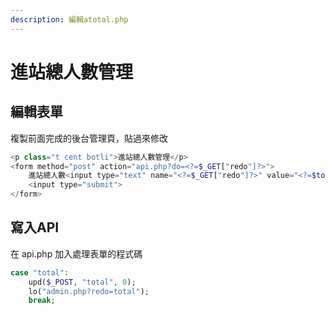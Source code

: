 ```yaml
---
description: 編輯atotal.php
---
```


# 進站總人數管理

## 編輯表單
複製前面完成的後台管理頁，貼過來修改
```php
<p class="t cent botli">進站總人數管理</p>
<form method="post" action="api.php?do=<?=$_GET["redo"]?>">
	進站總人數<input type="text" name="<?=$_GET["redo"]?>" value="<?=$total?>">
	<input type="submit">
</form>
```

## 寫入API
在 api.php 加入處理表單的程式碼  
```php
case "total":
	upd($_POST, "total", 0);
	lo("admin.php?redo=total");
	break;
```
 

 